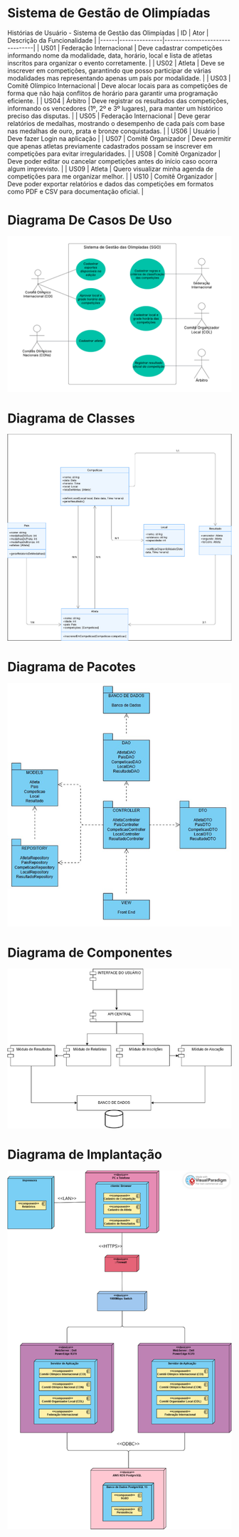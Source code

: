 # Sistema de Gestão de Olimpíadas

Histórias de Usuário - Sistema de Gestão das Olimpíadas
| ID   | Ator            | Descrição da Funcionalidade |
|------|---------------|--------------------------------|
| US01 | Federação Internacional    | Deve cadastrar competições informando nome da modalidade, data, horário, local e lista de atletas inscritos para organizar o evento corretamente. |
| US02 | Atleta        | Deve se inscrever em competições, garantindo que posso participar de várias modalidades mas representando apenas um país por modalidade. |
| US03 | Comitê Olímpico Internacional    | Deve alocar locais para as competições de forma que não haja conflitos de horário para garantir uma programação eficiente. |
| US04 | Árbitro    | Deve registrar os resultados das competições, informando os vencedores (1º, 2º e 3º lugares), para manter um histórico preciso das disputas. |
| US05 | Federação Internacional | Deve gerar relatórios de medalhas, mostrando o desempenho de cada país com base nas medalhas de ouro, prata e bronze conquistadas. |
| US06 | Usuário    | Deve fazer Login na aplicação |
| US07 | Comitê Organizador   | Deve permitir que apenas atletas previamente cadastrados possam se inscrever em competições para evitar irregularidades. |
| US08 | Comitê Organizador  | Deve poder editar ou cancelar competições antes do início caso ocorra algum imprevisto. |
| US09 | Atleta        | Quero visualizar minha agenda de competições para me organizar melhor. |
| US10 | Comitê Organizador    | Deve poder exportar relatórios e dados das competições em formatos como PDF e CSV para documentação oficial. |

# Diagrama De Casos De Uso
![Diagrama de Casos de Uso](https://raw.githubusercontent.com/imcathalat/projeto-de-software/main/sgo/artefatos/casos_de_uso_sgo.png)

# Diagrama de Classes
![Diagrama de Classes](https://raw.githubusercontent.com/imcathalat/projeto-de-software/main/sgo/artefatos/diagrama_de_classe_sgo.jpeg)

# Diagrama de Pacotes
![Diagrama de Pacotes](https://raw.githubusercontent.com/imcathalat/projeto-de-software/main/sgo/artefatos/DiagramaDePacotes.jpg)

# Diagrama de Componentes
![Diagrama de Componentes](https://raw.githubusercontent.com/imcathalat/projeto-de-software/main/sgo/artefatos/DiagramaDeComponentes.jpg)

# Diagrama de Implantação
![Diagrama de Implantação](https://raw.githubusercontent.com/imcathalat/projeto-de-software/main/sgo/artefatos/diagrama_de_implantacao_sgo.png)
